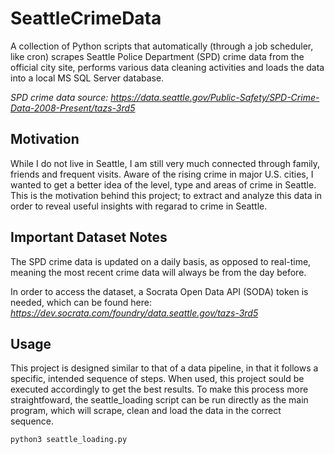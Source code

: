 # SeattleCrimeData
A collection of Python scripts that automatically (through a job scheduler, like cron) scrapes Seattle Police Department (SPD) crime data from the official city site, performs various data cleaning activities and loads the data into a local MS SQL Server database.

*SPD crime data source: https://data.seattle.gov/Public-Safety/SPD-Crime-Data-2008-Present/tazs-3rd5*


## Motivation
While I do not live in Seattle, I am still very much connected through family, friends and frequent visits. Aware of the rising crime in major U.S. cities, I wanted to get a better idea of the level, type and areas of crime in Seattle. This is the motivation behind this project; to extract and analyze this data in order to reveal useful insights with regarad to crime in Seattle. 


## Important Dataset Notes
The SPD crime data is updated on a daily basis, as opposed to real-time, meaning the most recent crime data will always be from the day before.  

In order to access the dataset, a Socrata Open Data API (SODA) token is needed, which can be found here: *https://dev.socrata.com/foundry/data.seattle.gov/tazs-3rd5*


## Usage
This project is designed similar to that of a data pipeline, in that it follows a specific, intended sequence of steps. When used, this project sould be executed accordingly to get the best results. To make this process more straightfoward, the seattle_loading script can be run directly as the main program, which will scrape, clean and load the data in the correct sequence. 

```zsh
python3 seattle_loading.py
```

